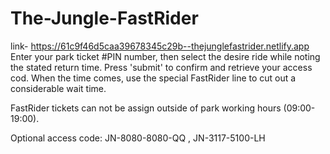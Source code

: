 # The-Jungle-FastRider
link- https://61c9f46d5caa39678345c29b--thejunglefastrider.netlify.app
 Enter your park ticket #PIN number, then select the desire  ride while noting the stated return time.
 Press 'submit' to confirm and retrieve your access cod.
 When the time comes, use the special FastRider line to cut out a considerable wait time.
 
 FastRider tickets can not be assign outside of park working hours (09:00-19:00).
 
 Optional access code:
 JN-8080-8080-QQ ,
 JN-3117-5100-LH
 
